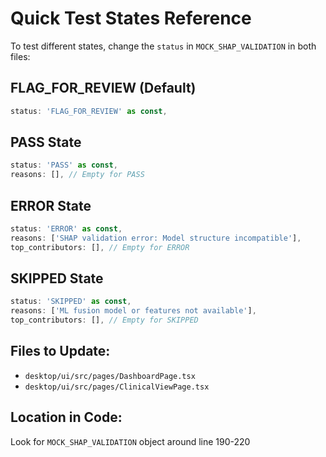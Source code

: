 # Quick Test States Reference

To test different states, change the `status` in `MOCK_SHAP_VALIDATION` in both files:

## FLAG_FOR_REVIEW (Default)
```typescript
status: 'FLAG_FOR_REVIEW' as const,
```

## PASS State
```typescript
status: 'PASS' as const,
reasons: [], // Empty for PASS
```

## ERROR State  
```typescript
status: 'ERROR' as const,
reasons: ['SHAP validation error: Model structure incompatible'],
top_contributors: [], // Empty for ERROR
```

## SKIPPED State
```typescript
status: 'SKIPPED' as const,
reasons: ['ML fusion model or features not available'],
top_contributors: [], // Empty for SKIPPED
```

## Files to Update:
- `desktop/ui/src/pages/DashboardPage.tsx` 
- `desktop/ui/src/pages/ClinicalViewPage.tsx`

## Location in Code:
Look for `MOCK_SHAP_VALIDATION` object around line 190-220 